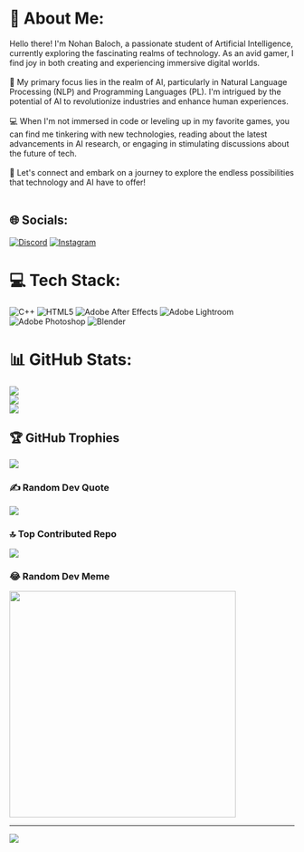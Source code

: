 # 💫 About Me:
Hello there! I'm Nohan Baloch, a passionate student of Artificial Intelligence, currently exploring the fascinating realms of technology. As an avid gamer, I find joy in both creating and experiencing immersive digital worlds.<br><br>🤖 My primary focus lies in the realm of AI, particularly in Natural Language Processing (NLP) and Programming Languages (PL). I'm intrigued by the potential of AI to revolutionize industries and enhance human experiences.<br><br>💻 When I'm not immersed in code or leveling up in my favorite games, you can find me tinkering with new technologies, reading about the latest advancements in AI research, or engaging in stimulating discussions about the future of tech.<br><br>🌟 Let's connect and embark on a journey to explore the endless possibilities that technology and AI have to offer!<br><br>


## 🌐 Socials:
[![Discord](https://img.shields.io/badge/Discord-%237289DA.svg?logo=discord&logoColor=white)](https://discord.gg/  ) [![Instagram](https://img.shields.io/badge/Instagram-%23E4405F.svg?logo=Instagram&logoColor=white)](https://instagram.com/nohanbaloch_7) 

# 💻 Tech Stack:
![C++](https://img.shields.io/badge/c++-%2300599C.svg?style=for-the-badge&logo=c%2B%2B&logoColor=white) ![HTML5](https://img.shields.io/badge/html5-%23E34F26.svg?style=for-the-badge&logo=html5&logoColor=white) ![Adobe After Effects](https://img.shields.io/badge/Adobe%20After%20Effects-9999FF.svg?style=for-the-badge&logo=Adobe%20After%20Effects&logoColor=white) ![Adobe Lightroom](https://img.shields.io/badge/Adobe%20Lightroom-31A8FF.svg?style=for-the-badge&logo=Adobe%20Lightroom&logoColor=white) ![Adobe Photoshop](https://img.shields.io/badge/adobe%20photoshop-%2331A8FF.svg?style=for-the-badge&logo=adobe%20photoshop&logoColor=white) ![Blender](https://img.shields.io/badge/blender-%23F5792A.svg?style=for-the-badge&logo=blender&logoColor=white)
# 📊 GitHub Stats:
![](https://github-readme-stats.vercel.app/api?username=NohanBaloch&theme=blueberry&hide_border=false&include_all_commits=true&count_private=false)<br/>
![](https://github-readme-streak-stats.herokuapp.com/?user=NohanBaloch&theme=blueberry&hide_border=false)<br/>
![](https://github-readme-stats.vercel.app/api/top-langs/?username=NohanBaloch&theme=blueberry&hide_border=false&include_all_commits=true&count_private=false&layout=compact)

## 🏆 GitHub Trophies
![](https://github-profile-trophy.vercel.app/?username=NohanBaloch&theme=radical&no-frame=false&no-bg=false&margin-w=4)

### ✍️ Random Dev Quote
![](https://quotes-github-readme.vercel.app/api?type=horizontal&theme=radical)

### 🔝 Top Contributed Repo
![](https://github-contributor-stats.vercel.app/api?username=NohanBaloch&limit=5&theme=dark&combine_all_yearly_contributions=true)

### 😂 Random Dev Meme
<img src='https://randommeme-five.vercel.app/' style="height: 400px;"/>

---
[![](https://visitcount.itsvg.in/api?id=NohanBaloch&icon=0&color=0)](https://visitcount.itsvg.in)

<!-- Proudly created with GPRM ( https://gprm.itsvg.in ) -->
